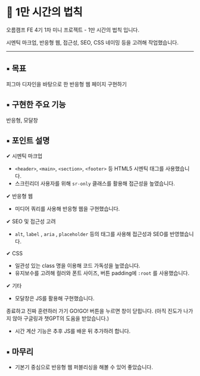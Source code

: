 # 📌 1만 시간의 법칙

오름캠프 FE 4기 1차 미니 프로젝트 - 1만 시간의 법칙 입니다.

시멘틱 마크업, 반응형 웹, 접근성, SEO, CSS 네이밍 등을 고려해 작업했습니다.

---

## ▪ 목표

피그마 디자인을 바탕으로 한 반응형 웹 페이지 구현하기


## ▪ 구현한 주요 기능

반응형, 모달창


## ▪ 포인트 설명

✔ 시멘틱 마크업

- `<header>`, `<main>`, `<section>`, `<footer>` 등 HTML5 시멘틱 태그를 사용했습니다.
- 스크린리더 사용자를 위해 `sr-only` 클래스를 활용해 접근성을 높였습니다.

✔ 반응형 웹

- 미디어 쿼리를 사용해 반응형 웹을 구현했습니다.

✔ SEO 및 접근성 고려

- `alt`, `label` , `aria` , `placeholder` 등의 태그를 사용해 접근성과 SEO를 반영했습니다.

✔ CSS

- 일관성 있는 class 명을 이용해 코드 가독성을 높였습니다.
- 유지보수를 고려해 컬러와 폰트 사이즈, 버튼 padding에  `:root` 를 사용했습니다.

✔ 기타

- 모달창은 JS를 활용해 구현했습니다.

종료하고 진짜 훈련하러 가기 GO!GO! 버튼을 누르면 창이 닫힙니다. (아직 진도가 나가지 않아 구글링과 챗GPT의 도움을 받았습니다.)

- 시간 계산 기능은 추후 JS를 배운 뒤 추가하려 합니다.


## ▪ 마무리

- 기본기 중심으로 반응형 웹 퍼블리싱을 해볼 수 있어 좋았습니다.
